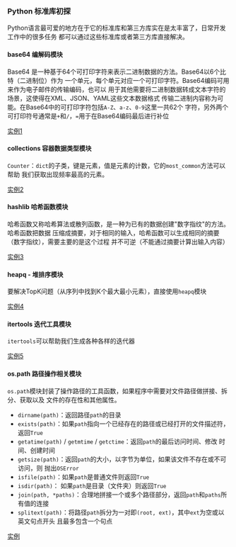 

### Python 标准库初探

Python语言最可爱的地方在于它的标准库和第三方库实在是太丰富了，日常开发工作中的很多任务
都可以通过这些标准库或者第三方库直接解决。

#### base64 编解码模块

Base64 是一种基于64个可打印字符来表示二进制数据的方法。Base64以6个比特（二进制位）作为
一个单元，每个单元对应一个可打印字符。Base64编码可用来作为电子邮件的传输编码，也可以
用于其他需要将二进制数据转成文本字符的场景，这使得在XML、JSON、YAML这些文本数据格式
传输二进制内容称为可能。在Base64中的可打印字符包括`A-Z`、`a-z`、`0-9`这里一共62个
字符，另外两个可打印符号通常是`+`和`/`，`=`用于在Base64编码最后进行补位

[实例1](./pya.py)

#### collections 容器数据类型模块

`Counter`：`dict`的子类，键是元素，值是元素的计数，它的`most_common`方法可以帮助
我们获取出现频率最高的元素。

[实例2](./pyb.py)

#### hashlib 哈希函数模块

哈希函数又称哈希算法或散列函数，是一种为已有的数据创建"数字指纹"的方法。哈希函数把数据
压缩成摘要，对于相同的输入，哈希函数可以生成相同的摘要（数字指纹），需要主要的是这个过程
并不可逆（不能通过摘要计算出输入内容）

[实例3](./pyc.py)


#### heapq - 堆排序模块

要解决TopK问题（从序列中找到K个最大最小元素），直接使用`heapq`模块

[实例4](./pyd.py)

#### itertools 迭代工具模块

`itertools`可以帮助我们生成各种各样的迭代器

[实例5](./pye.py)

#### os.path 路径操作相关模块

`os.path`模块封装了操作路径的工具函数，如果程序中需要对文件路径做拼接、拆分、获取以及
文件的存在性和其他属性。

- `dirname(path)`：返回路径`path`的目录
- `exists(path)`：如果`path`指向一个已经存在的路径或已经打开的文件描述符，返回`True`
- `getatime(path)` / `getmtime` / `getctime`：返回`path`的最后访问时间、修改
时间、创建时间
- `getsize(path)`：返回`path`的大小，以字节为单位，如果该文件不存在或不可访问，则
抛出`OSError`
- `isfile(path)`：如果`path`是普通文件则返回`True`
- `isdir(path)`： 如果`path`是目录（文件夹）则返回`True`
- `join(path, *paths)`：合理地拼接一个或多个路径部分，返回`path`和`paths`所有值的连接
- `splitext(path)`：将路径`path`拆分为一对即`(root, ext)`，其中`ext`为空或以英文句点开头
且最多包含一个句点

[实例]()
















